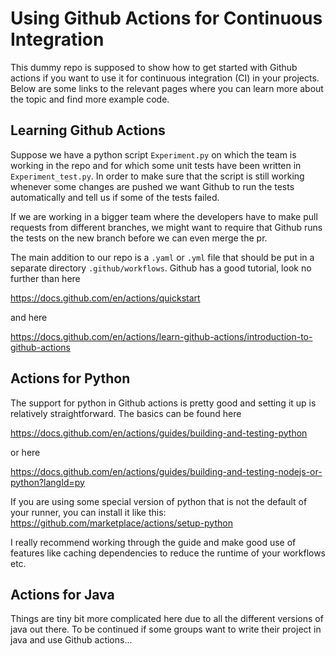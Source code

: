 Using Github Actions for Continuous Integration
===============================================

This dummy repo is supposed to show how to get started with Github actions if you want to
use it for continuous integration (CI) in your projects. Below are some links to the relevant pages
where you can learn more about the topic and find more example code.

Learning Github Actions
-----------------------
Suppose we have a python script `Experiment.py` on which the team is working in the repo
and for which some unit tests have been written in `Experiment_test.py`. In order to make sure
that the script is still working whenever some changes are pushed we want Github to
run the tests automatically and tell us if some of the tests failed.

If we are working in a bigger team where the developers have to make pull requests
from different branches, we might want to require that Github runs the tests
on the new branch before we can even merge the pr.

The main addition to our repo is a `.yaml` or `.yml` file that should be put
in a separate directory `.github/workflows`.
Github has a good tutorial, look no further than here

https://docs.github.com/en/actions/quickstart

and here

https://docs.github.com/en/actions/learn-github-actions/introduction-to-github-actions


Actions for Python
------------------
The support for python in Github actions is pretty good and setting it up is relatively straightforward.
The basics can be found here

https://docs.github.com/en/actions/guides/building-and-testing-python

or here

https://docs.github.com/en/actions/guides/building-and-testing-nodejs-or-python?langId=py

If you are using some special version of python that is not the default of your runner,
you can install it like this:
https://github.com/marketplace/actions/setup-python

I really recommend working through the guide and make good use of features like caching
dependencies to reduce the runtime of your workflows etc.


Actions for Java
----------------
Things are tiny bit more complicated here due to all the different versions of java out there.
To be continued if some groups want to write their project in java and use Github actions...
